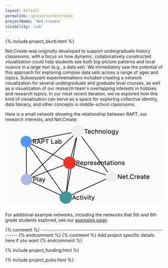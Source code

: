 ```yaml
---
layout: default
permalink: /projects/netcreate
projectName: 'Net.Create'
visibility: 'Lab'
---
```


{% include project_blurb.html %}

Net.Create was originally developed to support undergraduate history classrooms, with a focus on how dynamic, collaboratively constructed visualization could help students see both big-picture patterns and local nuance in a large text (e.g., a data set). We immediately saw the potential of this approach for exploring complex data sets across a range of ages and topics. Subsequent experimentations included creating a network visualization for several undergraduate and graduate level courses, as well as a visualization of our research team's overlapping interests in hobbies and research topics. In our most recent iteration, we've explored how this kind of visualization can serve as a space for exploring collective identity, data literacy, and other concepts in middle-school classrooms.

Here is a small network showing the relationship between RAPT, our research interests, and Net.Create:
<a href="/assets/img/RaptNetwork.png" target="_blank"><img src="/assets/img/RaptNetwork.png" alt="RAPT Lab in NetCreate"></a>

For additional example networks, including the networks that 5th and 6th grade students explored, see our <a href="./netcreate_examples">examples page</a>.

{% comment %} ------------------------------------------------------------------ {% endcomment %} 
{% comment %} Add project specific details here if you want {% endcomment %} 

{% include project_funding.html %}

{% include project_pubs.html %}
